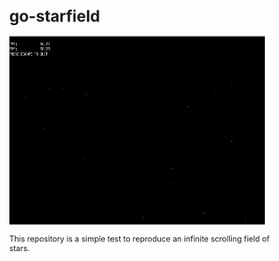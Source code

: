 # go-starfield

![](go-starfield.gif)

This repository is a simple test to reproduce an infinite scrolling field of stars.